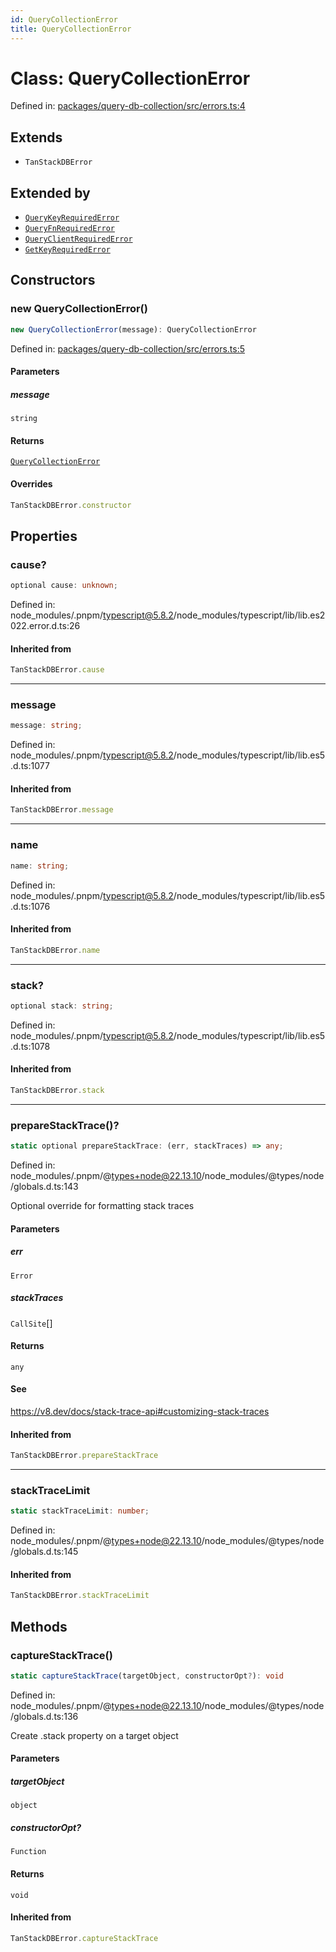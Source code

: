 ```yaml
---
id: QueryCollectionError
title: QueryCollectionError
---
```


<!-- DO NOT EDIT: this page is autogenerated from the type comments -->

# Class: QueryCollectionError

Defined in: [packages/query-db-collection/src/errors.ts:4](https://github.com/TanStack/db/blob/main/packages/query-db-collection/src/errors.ts#L4)

## Extends

- `TanStackDBError`

## Extended by

- [`QueryKeyRequiredError`](../querykeyrequirederror.md)
- [`QueryFnRequiredError`](../queryfnrequirederror.md)
- [`QueryClientRequiredError`](../queryclientrequirederror.md)
- [`GetKeyRequiredError`](../getkeyrequirederror.md)

## Constructors

### new QueryCollectionError()

```ts
new QueryCollectionError(message): QueryCollectionError
```

Defined in: [packages/query-db-collection/src/errors.ts:5](https://github.com/TanStack/db/blob/main/packages/query-db-collection/src/errors.ts#L5)

#### Parameters

##### message

`string`

#### Returns

[`QueryCollectionError`](../querycollectionerror.md)

#### Overrides

```ts
TanStackDBError.constructor
```

## Properties

### cause?

```ts
optional cause: unknown;
```

Defined in: node\_modules/.pnpm/typescript@5.8.2/node\_modules/typescript/lib/lib.es2022.error.d.ts:26

#### Inherited from

```ts
TanStackDBError.cause
```

***

### message

```ts
message: string;
```

Defined in: node\_modules/.pnpm/typescript@5.8.2/node\_modules/typescript/lib/lib.es5.d.ts:1077

#### Inherited from

```ts
TanStackDBError.message
```

***

### name

```ts
name: string;
```

Defined in: node\_modules/.pnpm/typescript@5.8.2/node\_modules/typescript/lib/lib.es5.d.ts:1076

#### Inherited from

```ts
TanStackDBError.name
```

***

### stack?

```ts
optional stack: string;
```

Defined in: node\_modules/.pnpm/typescript@5.8.2/node\_modules/typescript/lib/lib.es5.d.ts:1078

#### Inherited from

```ts
TanStackDBError.stack
```

***

### prepareStackTrace()?

```ts
static optional prepareStackTrace: (err, stackTraces) => any;
```

Defined in: node\_modules/.pnpm/@types+node@22.13.10/node\_modules/@types/node/globals.d.ts:143

Optional override for formatting stack traces

#### Parameters

##### err

`Error`

##### stackTraces

`CallSite`[]

#### Returns

`any`

#### See

https://v8.dev/docs/stack-trace-api#customizing-stack-traces

#### Inherited from

```ts
TanStackDBError.prepareStackTrace
```

***

### stackTraceLimit

```ts
static stackTraceLimit: number;
```

Defined in: node\_modules/.pnpm/@types+node@22.13.10/node\_modules/@types/node/globals.d.ts:145

#### Inherited from

```ts
TanStackDBError.stackTraceLimit
```

## Methods

### captureStackTrace()

```ts
static captureStackTrace(targetObject, constructorOpt?): void
```

Defined in: node\_modules/.pnpm/@types+node@22.13.10/node\_modules/@types/node/globals.d.ts:136

Create .stack property on a target object

#### Parameters

##### targetObject

`object`

##### constructorOpt?

`Function`

#### Returns

`void`

#### Inherited from

```ts
TanStackDBError.captureStackTrace
```
